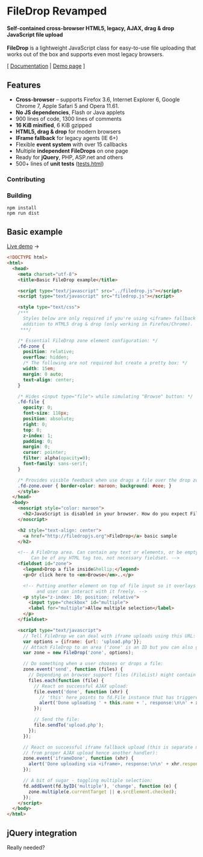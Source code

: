 # FileDrop Revamped
#### Self-contained cross-browser HTML5, legacy, AJAX, drag & drop JavaScript file upload

**FileDrop** is a lightweight JavaScript class for easy-to-use file uploading that works out of the box and supports even most legacy browsers.

[ [Documentation](http://filedropjs.org) | [Demo page](http://filedropjs.org/demo/) ]

## Features

* **Cross-browser** – supports Firefox 3.6, Internet Explorer 6, Google Chrome 7, Apple Safari 5 and Opera 11.61.
* **No JS dependencies**, Flash or Java applets
* 900 lines of code, 1300 lines of comments
* **16 KiB minified**, 6 KiB gzipped
* **HTML5, drag &amp; drop** for modern browsers
* **IFrame fallback** for legacy agents (IE 6+)
* Flexible **event system** with over 15 callbacks
* Multiple **independent FileDrops** on one page
* Ready for **jQuery**, PHP, ASP.net and others
* 500+ lines of **unit tests** ([tests.html](http://filedropjs.org/demo/tests.html))

### Contributing 

### Building
```
npm install
npm run dist
```

## Basic example

[Live demo](http://filedropjs.org/demo/basic.html) →

```HTML
<!DOCTYPE html>
<html>
  <head>
    <meta charset="utf-8">
    <title>Basic FileDrop example</title>

    <script type="text/javascript" src="../filedrop.js"></script>
    <script type="text/javascript" src="filedrop.js"></script>

    <style type="text/css">
    /***
      Styles below are only required if you're using <iframe> fallback in
      addition to HTML5 drag & drop (only working in Firefox/Chrome).
     ***/

    /* Essential FileDrop zone element configuration: */
    .fd-zone {
      position: relative;
      overflow: hidden;
      /* The following are not required but create a pretty box: */
      width: 15em;
      margin: 0 auto;
      text-align: center;
    }

    /* Hides <input type="file"> while simulating "Browse" button: */
    .fd-file {
      opacity: 0;
      font-size: 118px;
      position: absolute;
      right: 0;
      top: 0;
      z-index: 1;
      padding: 0;
      margin: 0;
      cursor: pointer;
      filter: alpha(opacity=0);
      font-family: sans-serif;
    }

    /* Provides visible feedback when use drags a file over the drop zone: */
    .fd-zone.over { border-color: maroon; background: #eee; }
    </style>
  </head>
  <body>
    <noscript style="color: maroon">
      <h2>JavaScript is disabled in your browser. How do you expect FileDrop to work?</h2>
    </noscript>

    <h2 style="text-align: center">
      <a href="http://filedropjs.org">FileDrop</a> basic sample
    </h2>

    <!-- A FileDrop area. Can contain any text or elements, or be empty.
         Can be of any HTML tag too, not necessary fieldset. -->
    <fieldset id="zone">
      <legend>Drop a file inside&hellip;</legend>
      <p>Or click here to <em>Browse</em>..</p>

      <!-- Putting another element on top of file input so it overlays it
           and user can interact with it freely. -->
      <p style="z-index: 10; position: relative">
        <input type="checkbox" id="multiple">
        <label for="multiple">Allow multiple selection</label>
      </p>
    </fieldset>

    <script type="text/javascript">
      // Tell FileDrop we can deal with iframe uploads using this URL:
      var options = {iframe: {url: 'upload.php'}};
      // Attach FileDrop to an area ('zone' is an ID but you can also give a DOM node):
      var zone = new FileDrop('zone', options);

      // Do something when a user chooses or drops a file:
      zone.event('send', function (files) {
        // Depending on browser support files (FileList) might contain multiple items.
        files.each(function (file) {
          // React on successful AJAX upload:
          file.event('done', function (xhr) {
            // 'this' here points to fd.File instance that has triggered the event.
            alert('Done uploading ' + this.name + ', response:\n\n' + xhr.responseText);
          });

          // Send the file:
          file.sendTo('upload.php');
        });
      });

      // React on successful iframe fallback upload (this is separate mechanism
      // from proper AJAX upload hence another handler):
      zone.event('iframeDone', function (xhr) {
        alert('Done uploading via <iframe>, response:\n\n' + xhr.responseText);
      });

      // A bit of sugar - toggling multiple selection:
      fd.addEvent(fd.byID('multiple'), 'change', function (e) {
        zone.multiple(e.currentTarget || e.srcElement.checked);
      });
    </script>
  </body>
</html>
```

## jQuery integration

Really needed?
